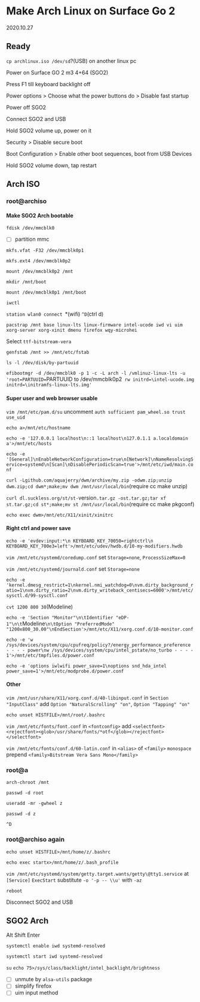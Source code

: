 # Make Arch Linux on Surface Go 2
2020.10.27


## Ready

`cp archlinux.iso /dev/sd`?(USB) on another linux pc

Power on Surface GO 2 m3 4+64 (SGO2)

Press F1 till keyboard backlight off

Power options > Choose what the power buttons do > Disable fast startup

Power off SGO2

Connect SGO2 and USB

Hold SGO2 volume up, power on it

Security > Disable secure boot

Boot Configuration > Enable other boot sequences, boot from USB Devices

Hold SGO2 volume down, tap restart


## Arch ISO


### root@archiso


#### Make SGO2 Arch bootable

`fdisk /dev/mmcblk0`

- [ ] partition mmc

`mkfs.vfat -F32 /dev/mmcblk0p1`

`mkfs.ext4 /dev/mmcblk0p2`

`mount /dev/mmcblk0p2 /mnt`

`mkdir /mnt/boot`

`mount /dev/mmcblk0p1 /mnt/boot`

`iwctl`

`station wlan0 connect `*(wifi) `^D`(ctrl d)

`pacstrap /mnt base linux-lts linux-firmware intel-ucode iwd vi uim xorg-server xorg-xinit dmenu firefox wqy-microhei`

Select `ttf-bitstream-vera`

`genfstab /mnt >> /mnt/etc/fstab`

`ls -l /dev/disk/by-partuuid`

`efibootmgr -d /dev/mmcblk0 -p 1 -c -L arch -l /vmlinuz-linux-lts -u 'root=PARTUUID=`PARTUUID to /dev/mmcblk0p2` rw initrd=\intel-ucode.img initrd=\initramfs-linux-lts.img'`


#### Super user and web browser usable

`vim /mnt/etc/pam.d/su` uncomment `auth sufficient pam_wheel.so trust use_uid`

`echo a>/mnt/etc/hostname`

`echo -e '127.0.0.1 localhost\n::1 localhost\n127.0.1.1 a.localdomain a'>/mnt/etc/hosts`

`echo -e '[General]\nEnableNetworkConfiguration=true\n[Network]\nNameResolvingService=systemd\n[Scan]\nDisablePeriodicScan=true'>/mnt/etc/iwd/main.conf`

`curl -Lgithub.com/aquajerry/dwm/archive/my.zip -odwm.zip;unzip dwm.zip;cd dwm*;make;mv dwm /mnt/usr/local/bin`(require cc make unzip)

`curl dl.suckless.org/st/st-`version`.tar.gz -ost.tar.gz;tar xf st.tar.gz;cd st*;make;mv st /mnt/usr/local/bin`(require cc make pkgconf)

`echo exec dwm>/mnt/etc/X11/xinit/xinitrc`


#### Right ctrl and power save

`echo -e 'evdev:input:*\n KEYBOARD_KEY_70050=rightctrl\n KEYBOARD_KEY_700e3=left'>/mnt/etc/udev/hwdb.d/10-my-modifiers.hwdb`

`vim /mnt/etc/systemd/coredump.conf` set `Storage=none`, `ProcessSizeMax=0`

`vim /mnt/etc/systemd/journald.conf` set `Storage=none`

`echo -e 'kernel.dmesg_restrict=1\nkernel.nmi_watchdog=0\nvm.dirty_background_ratio=1\nvm.dirty_ratio=2\nvm.dirty_writeback_centisecs=6000'>/mnt/etc/sysctl.d/99-sysctl.conf`

`cvt 1200 800 30`(Modeline)

`echo -e 'Section "Monitor"\n\tIdentifier "eDP-1"\n\t`Modeline`\n\tOption "PreferredMode" "1200x800_30.00"\nEndSection'>/mnt/etc/X11/xorg.conf.d/10-monitor.conf`

`echo -e 'w /sys/devices/system/cpu/cpufreq/policy?/energy_performance_preference - - - - power\nw /sys/devices/system/cpu/intel_pstate/no_turbo - - - - 1'>/mnt/etc/tmpfiles.d/power.conf`

`echo -e 'options iwlwifi power_save=1\noptions snd_hda_intel power_save=1'>/mnt/etc/modprobe.d/power.conf`


#### Other

`vim /mnt/usr/share/X11/xorg.conf.d/40-libinput.conf` in `Section "InputClass"` add `Option "NaturalScrolling" "on"`, `Option "Tapping" "on"`

`echo unset HISTFILE>/mnt/root/.bashrc`

`vim /mnt/etc/fonts/font.conf` in `<fontconfig>` add `<selectfont><rejectfont><glob>/usr/share/fonts/*otf</glob></rejectfont></selectfont>`

`vim /mnt/etc/fonts/conf.d/60-latin.conf` in `<alias>` of `<family>` `monospace` prepend `<family>Bitstream Vera Sans Mono</family>`


### root@a

`arch-chroot /mnt`

`passwd -d root`

`useradd -mr -gwheel z`

`passwd -d z`

`^D`


### root@archiso again

`echo unset HISTFILE>/mnt/home/z/.bashrc`

`echo exec startx>/mnt/home/z/.bash_profile`

`vim /mnt/etc/systemd/system/getty.target.wants/getty\@tty1.service` at `[Service]` `ExecStart` substitute `-o '-p -- \\u'` with `-az`

`reboot`

Disconnect SGO2 and USB


## SGO2 Arch

Alt Shift Enter

`systemctl enable iwd systemd-resolved`

`systemctl start iwd systemd-resolved`

`su` `echo 75>/sys/class/backlight/intel_backlight/brightness`

- [ ] unmute by `alsa-utils` package
- [ ] simplify firefox
- [ ] uim input method
